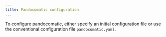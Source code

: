 ```yaml
---
title: Pandocomatic configuration
...
```


To configure pandocomatic, either specify an initial configuration file or use
the conventional configuration file `pandocomatic.yaml`.

